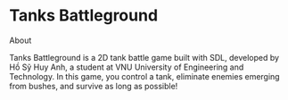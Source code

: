 # Tanks Battleground

About

Tanks Battleground is a 2D tank battle game built with SDL, developed by Hồ Sỹ Huy Anh, a student at VNU University of Engineering and Technology. In this game, you control a tank, eliminate enemies emerging from bushes, and survive as long as possible!
